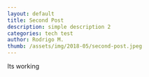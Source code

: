 ```yaml
---
layout: default
title: Second Post
description: simple description 2
categories: tech test
author: Rodrigo M.
thumb: /assets/img/2018-05/second-post.jpeg
---
```


Its working